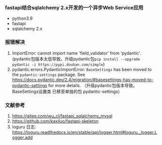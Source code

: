 ### fastapi结合sqlalchemy 2.x开发的一个异步Web Service应用
- python3.9
- fastapi
- sqlalchemy 2.x


### 报错解决
1. ImportError: cannot import name 'field_validator' from 'pydantic'. (pydantic包版本太低导致。升级pydantic包`pip install --upgrade pydantic -i https://pypi.douban.com/simple`)
2. pydantic.errors.PydanticImportError: `BaseSettings` has been moved to the `pydantic-settings` package. See https://docs.pydantic.dev/2.4/migration/#basesettings-has-moved-to-pydantic-settings for more details. （升级pydantic包版本导致。BaseSettings设置类 已移至单独的包 pydantic-settings）


### 文献参考
1. https://gitee.com/wu_cl/fastapi_sqlalchemy_mysql
2. https://github.com/kaxiluo/fastapi-skeleton
3. loguru 日志: https://loguru.readthedocs.io/en/stable/api/logger.html#loguru._logger.Logger.add
